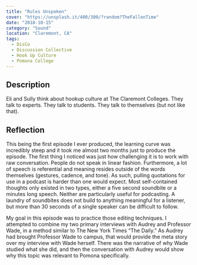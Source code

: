 ```yaml
---
title: "Rules Unspoken"
cover: "https://unsplash.it/400/300/?random?TheFallenTime"
date: "2018-10-15"
category: "Sound"
location: "Claremont, CA"
tags:
  - DisCo
  - Discussion Collective
  - Hook Up Culture
  - Pomona College
---
```


## Description

Eli and Sully think about hookup culture at The Claremont Colleges. They talk to experts. They talk to students. They talk to themselves (but not like that).

## Reflection

This being the first episode I ever produced, the learning curve was incredibly steep and it took me almost two months just to produce the episode. The first thing I noticed was just how challenging it is to work with raw conversation. People do not speak in linear fashion. Furthermore, a lot of speech is referential and meaning resides outside of the words themselves (gestures, cadence, and tone). As such, pulling quotations for use in a podcast is harder than one would expect. Most self-contained thoughts only existed in two types, either a five second soundbite or a minutes long speech. Neither are particularly useful for podcasting. A laundry of soundbites does not build to anything meaningful for a listener, but more than 30 seconds of a single speaker can be difficult to follow.

My goal in this episode was to practice those editing techniques. I attempted to combine my two primary interviews with Audrey and Professor Wade, in a method similar to The New York Times “The Daily.” As Audrey had brought Professor Wade to campus, that would provide the meta story over my interview with Wade herself. There was the narrative of why Wade studied what she did, and then the conversation with Audrey would show why this topic was relevant to Pomona specifically.
